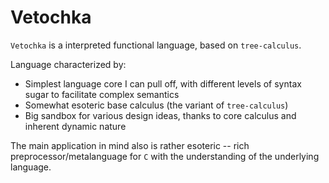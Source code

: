 # Vetochka

`Vetochka` is a interpreted functional language, based on `tree-calculus`. 

Language characterized by:

- Simplest language core I can pull off, with different levels of syntax sugar to facilitate
complex semantics
- Somewhat esoteric base calculus (the variant of `tree-calculus`)
- Big sandbox for various design ideas, thanks to core calculus and inherent dynamic nature

The main application in mind also is rather esoteric -- rich preprocessor/metalanguage for `C` with
the understanding of the underlying language.
